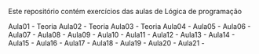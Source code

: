 Este repositório contém exercícios das aulas de Lógica de programação

Aula01 - Teoria
Aula02 - Teoria
Aula03 - Teoria
Aula04 - 
Aula05 -
Aula06 -
Aula07 -
Aula08 -
Aula09 -
Aula10 -
Aula11 -
Aula12 -
Aula13 -
Aula14 -
Aula15 -
Aula16 -
Aula17 -
Aula18 -
Aula19 -
Aula20 -
Aula21 -
